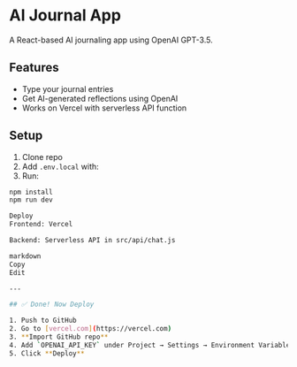# AI Journal App

A React-based AI journaling app using OpenAI GPT-3.5.

## Features

- Type your journal entries
- Get AI-generated reflections using OpenAI
- Works on Vercel with serverless API function

## Setup

1. Clone repo
2. Add `.env.local` with:
3. Run:
```bash
npm install
npm run dev

Deploy
Frontend: Vercel

Backend: Serverless API in src/api/chat.js

markdown
Copy
Edit

---

## ✅ Done! Now Deploy

1. Push to GitHub
2. Go to [vercel.com](https://vercel.com)
3. **Import GitHub repo**
4. Add `OPENAI_API_KEY` under Project → Settings → Environment Variables
5. Click **Deploy**
